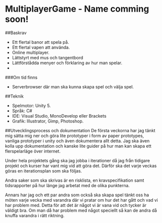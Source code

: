 # MultiplayerGame - Name comming soon!


##Baskrav
* Ett flertal banor att spela på.
* Ett flertal vapen att använda.
* Online multiplayer.
* Lättstyrt med mus och tangentbord
* Lättförstådda menyer och förklaring av hur man spelar.
* 
###Om tid finns
* Serverbrowser där man ska kunna skapa spel och välja spel.

##Teknik
* Spelmotor: Unity 5.
* Språk: C#
* IDE: Visual Studio, MonoDevelop eller Brackets
* Grafik: Illustrator, Gimp, Photoshop.

##Utvecklingsprocess och dokumentation
De första veckorna har jag tänkt mig sätta mig ner och göra lite prototyper i form av paper prototypes, vanliga prototyper i unity och även dokumentera allt detta. Jag ska även kolla upp dokumentation och kanske lite guider på hur man kan skapa ett flerspelarläge över internet.

Under hela projektets gång ska jag jobba i iterationer då jag från tidigare projekt och kurser har vant mig vid att göra det. Därför ska det varje veckas göras en iterationsplan som ska följas.

Andra saker som ska skrivas är en risklista, en kravspecifikation samt tidsrapporter på hur länge jag arbetat med de olika punkterna. 

Annars har jag och ett par andra som också ska skapa spel tänkt oss ha möten varje vecka med varandra där vi pratar om hur det har gått och vad vi har problem med. Detta för att det är något vi är vana vid och tycker är väldigt bra. Om man då har problem med något speciellt så kan de andra då knuffa varandra i rätt riktning.
